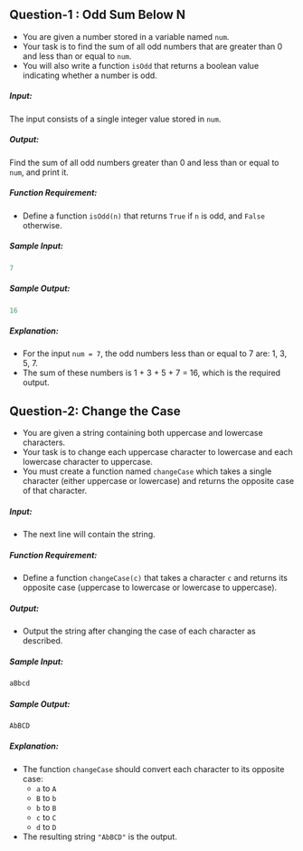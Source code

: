 ## Question-1 : Odd Sum Below N

- You are given a number stored in a variable named `num`.
- Your task is to find the sum of all odd numbers that are greater than 0 and less than or equal to `num`.
- You will also write a function `isOdd` that returns a boolean value indicating whether a number is odd.

##### Input: 
The input consists of a single integer value stored in `num`.

##### Output: 
Find the sum of all odd numbers greater than 0 and less than or equal to `num`, and print it.

##### Function Requirement:
- Define a function `isOdd(n)` that returns `True` if `n` is odd, and `False` otherwise.

##### Sample Input:
```js
7
```

##### Sample Output:
```js
16
```

##### Explanation:
- For the input `num = 7`, the odd numbers less than or equal to 7 are: 1, 3, 5, 7.
- The sum of these numbers is 1 + 3 + 5 + 7 = 16, which is the required output.

## Question-2: Change the Case

- You are given a string containing both uppercase and lowercase characters.
- Your task is to change each uppercase character to lowercase and each lowercase character to uppercase.
- You must create a function named `changeCase` which takes a single character (either uppercase or lowercase) and returns the opposite case of that character.

##### Input:
- The next line will contain the string.

##### Function Requirement:
- Define a function `changeCase(c)` that takes a character `c` and returns its opposite case (uppercase to lowercase or lowercase to uppercase).

##### Output: 
- Output the string after changing the case of each character as described.

##### Sample Input:
```js
aBbcd
```

##### Sample Output:
```js
AbBCD
```

##### Explanation:
- The function `changeCase` should convert each character to its opposite case:
	- `a` to `A`
	- `B` to `b`
	- `b` to `B`
	- `c` to `C`
	- `d` to `D`
- The resulting string `"AbBCD"` is the output.
